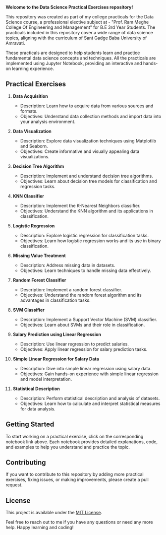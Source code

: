 **Welcome to the Data Science Practical Exercises repository!**

This repository was created as part of my college practicals for the Data Science course, a professional elective subject at - "Prof. Ram Meghe College Of Engineering and Management" for B.E 3rd Year Students. The practicals included in this repository cover a wide range of data science topics, aligning with the curriculum of Sant Gadge Baba University of Amravati.

These practicals are designed to help students learn and practice fundamental data science concepts and techniques. All the practicals are implemented using Jupyter Notebook, providing an interactive and hands-on learning experience.

## Practical Exercises

1. **Data Acquisition**
   - Description: Learn how to acquire data from various sources and formats.
   - Objectives: Understand data collection methods and import data into your analysis environment.

2. **Data Visualization**
   - Description: Explore data visualization techniques using Matplotlib and Seaborn.
   - Objectives: Create informative and visually appealing data visualizations.

3. **Decision Tree Algorithm**
   - Description: Implement and understand decision tree algorithms.
   - Objectives: Learn about decision tree models for classification and regression tasks.

4. **KNN Classifier**
   - Description: Implement the K-Nearest Neighbors classifier.
   - Objectives: Understand the KNN algorithm and its applications in classification.

5. **Logistic Regression**
   - Description: Explore logistic regression for classification tasks.
   - Objectives: Learn how logistic regression works and its use in binary classification.

6. **Missing Value Treatment**
   - Description: Address missing data in datasets.
   - Objectives: Learn techniques to handle missing data effectively.

7. **Random Forest Classifier**
   - Description: Implement a random forest classifier.
   - Objectives: Understand the random forest algorithm and its advantages in classification tasks.

8. **SVM Classifier**
   - Description: Implement a Support Vector Machine (SVM) classifier.
   - Objectives: Learn about SVMs and their role in classification.

9. **Salary Prediction using Linear Regression**
   - Description: Use linear regression to predict salaries.
   - Objectives: Apply linear regression for salary prediction tasks.

10. **Simple Linear Regression for Salary Data**
    - Description: Dive into simple linear regression using salary data.
    - Objectives: Gain hands-on experience with simple linear regression and model interpretation.

11. **Statistical Description**
    - Description: Perform statistical description and analysis of datasets.
    - Objectives: Learn how to calculate and interpret statistical measures for data analysis.

## Getting Started

To start working on a practical exercise, click on the corresponding notebook link above. Each notebook provides detailed explanations, code, and examples to help you understand and practice the topic.

## Contributing

If you want to contribute to this repository by adding more practical exercises, fixing issues, or making improvements, please create a pull request.

## License

This project is available under the [MIT License](LICENSE).

Feel free to reach out to me if you have any questions or need any more help. Happy learning and coding!
